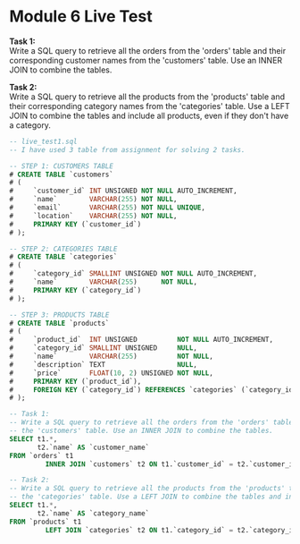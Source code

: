 # Module 6 Live Test

__Task 1:__  
Write a SQL query to retrieve all the orders from the 'orders' table and their corresponding customer names from
the 'customers' table. Use an INNER JOIN to combine the tables.


__Task 2:__  
Write a SQL query to retrieve all the products from the 'products' table and their corresponding category names from
the 'categories' table. Use a LEFT JOIN to combine the tables and include all products, even if they don't have a category.


```sql
-- live_test1.sql
-- I have used 3 table from assignment for solving 2 tasks.

-- STEP 1: CUSTOMERS TABLE
# CREATE TABLE `customers`
# (
#     `customer_id` INT UNSIGNED NOT NULL AUTO_INCREMENT,
#     `name`        VARCHAR(255) NOT NULL,
#     `email`       VARCHAR(255) NOT NULL UNIQUE,
#     `location`    VARCHAR(255) NOT NULL,
#     PRIMARY KEY (`customer_id`)
# );

-- STEP 2: CATEGORIES TABLE
# CREATE TABLE `categories`
# (
#     `category_id` SMALLINT UNSIGNED NOT NULL AUTO_INCREMENT,
#     `name`        VARCHAR(255)      NOT NULL,
#     PRIMARY KEY (`category_id`)
# );

-- STEP 3: PRODUCTS TABLE
# CREATE TABLE `products`
# (
#     `product_id`  INT UNSIGNED          NOT NULL AUTO_INCREMENT,
#     `category_id` SMALLINT UNSIGNED     NULL,
#     `name`        VARCHAR(255)          NOT NULL,
#     `description` TEXT                  NULL,
#     `price`       FLOAT(10, 2) UNSIGNED NOT NULL,
#     PRIMARY KEY (`product_id`),
#     FOREIGN KEY (`category_id`) REFERENCES `categories` (`category_id`) ON DELETE RESTRICT ON UPDATE CASCADE
# );
```


```sql
-- Task 1:
-- Write a SQL query to retrieve all the orders from the 'orders' table and their corresponding customer names from
-- the 'customers' table. Use an INNER JOIN to combine the tables.
SELECT t1.*,
       t2.`name` AS `customer_name`
FROM `orders` t1
         INNER JOIN `customers` t2 ON t1.`customer_id` = t2.`customer_id`;

-- Task 2:
-- Write a SQL query to retrieve all the products from the 'products' table and their corresponding category names from
-- the 'categories' table. Use a LEFT JOIN to combine the tables and include all products, even if they don't have a category.
SELECT t1.*,
       t2.`name` AS `category_name`
FROM `products` t1
         LEFT JOIN `categories` t2 ON t1.`category_id` = t2.`category_id`;

```
